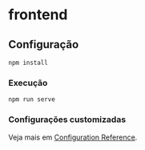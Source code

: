 # frontend

## Configuração
```
npm install
```

### Execução
```
npm run serve
```

### Configurações customizadas
Veja mais em [Configuration Reference](https://cli.vuejs.org/config/).
